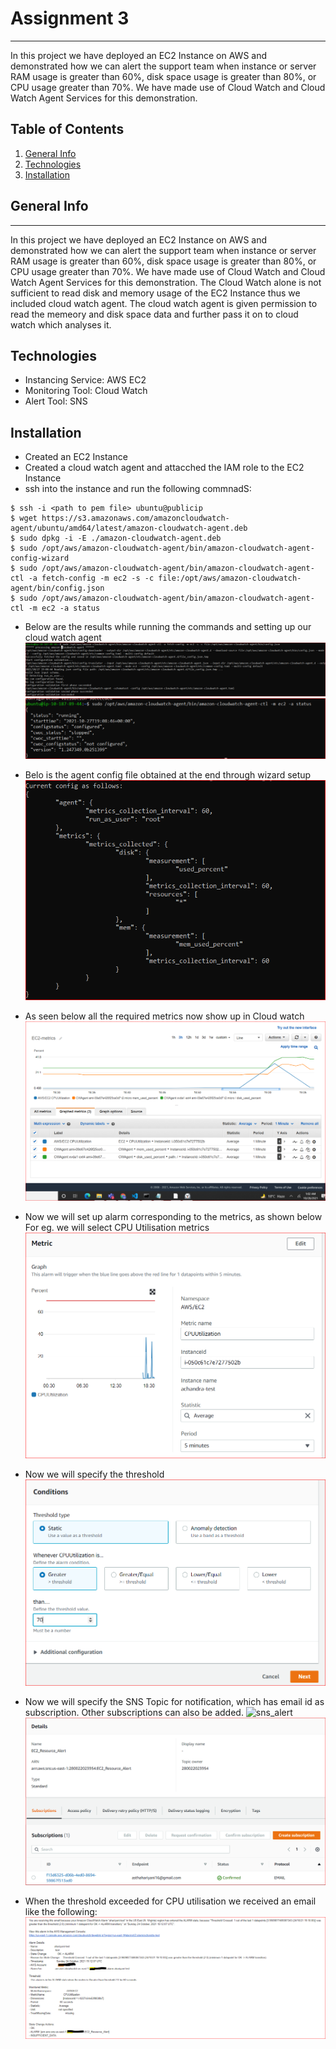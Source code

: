 # Assignment 3
***
In this project we have deployed an EC2 Instance on AWS and demonstrated how we can alert the support team when instance or server RAM usage is greater than 60%, disk space usage is greater than 80%, or CPU usage greater than 70%.
We have made use of Cloud Watch and Cloud Watch Agent Services for this demonstration.

## Table of Contents
1. [General Info](#general-info)
2. [Technologies](#technologies)
3. [Installation](#installation)


## General Info
***
In this project we have deployed an EC2 Instance on AWS and demonstrated how we can alert the support team when instance or server RAM usage is greater than 60%, disk space usage is greater than 80%, or CPU usage greater than 70%.
We have made use of Cloud Watch and Cloud Watch Agent Services for this demonstration.
The Cloud Watch alone is not sufficient to read disk and memory usage of the EC2 Instance thus we included cloud watch agent. The cloud watch agent is given permission to read the memeory and disk space data and further pass it on to cloud watch which analyses it.

## Technologies
- Instancing Service: AWS EC2
- Monitoring Tool: Cloud Watch
- Alert Tool: SNS

## Installation
- Created an EC2 Instance
- Created a cloud watch agent and attacched the IAM role to the EC2 Instance
- ssh into the instance and run the following commnadS:
```
$ ssh -i <path to pem file> ubuntu@publicip
$ wget https://s3.amazonaws.com/amazoncloudwatch-agent/ubuntu/amd64/latest/amazon-cloudwatch-agent.deb
$ sudo dpkg -i -E ./amazon-cloudwatch-agent.deb
$ sudo /opt/aws/amazon-cloudwatch-agent/bin/amazon-cloudwatch-agent-config-wizard
$ sudo /opt/aws/amazon-cloudwatch-agent/bin/amazon-cloudwatch-agent-ctl -a fetch-config -m ec2 -s -c file:/opt/aws/amazon-cloudwatch-agent/bin/config.json
$ sudo /opt/aws/amazon-cloudwatch-agent/bin/amazon-cloudwatch-agent-ctl -m ec2 -a status
```
- Below are the results while running the commands and setting up our cloud watch agent
![agent_start](https://github.com/asthahariyani/axelerant/blob/main/Images/agent_start.PNG)
![agent_staus](https://github.com/asthahariyani/axelerant/blob/main/Images/agent_status.PNG)

- Belo is the agent config file obtained at the end through wizard setup
![agent_config](https://github.com/asthahariyani/axelerant/blob/main/Images/agent_config.PNG)

- As seen below all the required metrics now show up in Cloud watch
![ec2_metrics](https://github.com/asthahariyani/axelerant/blob/main/Images/ec2_metrics.PNG)

- Now we will set up alarm corresponding to the metrics, as shown below
For eg. we will select CPU Utilisation metrics
![cpu_utilisationmetric](https://github.com/asthahariyani/axelerant/blob/main/Images/metric.PNG)

- Now we will specify the threshold 
![specify_threshold](https://github.com/asthahariyani/axelerant/blob/main/Images/metric_condition.PNG)

- Now we will specify the SNS Topic for notification, which has email id as subscription. Other subscriptions can also be added.
![sns_alert](Images/ec2_resource_Alert)
![sns_confirmation](https://github.com/asthahariyani/axelerant/blob/main/Images/sns.PNG)

- When the threshold exceeded for CPU utilisation we received an email like the following:
![email_alert](https://github.com/asthahariyani/axelerant/blob/main/Images/alert_mail.PNG)